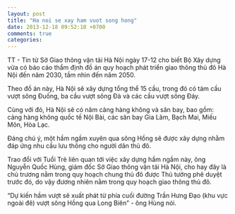 ```yaml
---
layout: post
title: "Ha noi se xay ham vuot song hong"
date: 2013-12-18 09:52:18 +0700
comments: true
categories: 
---
```

TT - Tin từ Sở Giao thông vận tải Hà Nội ngày 17-12 cho biết Bộ Xây dựng vừa có báo cáo thẩm định đồ án quy hoạch phát triển giao thông thủ đô Hà Nội đến năm 2030, tầm nhìn đến năm 2050. <!--more-->

Theo đồ án này, Hà Nội sẽ xây dựng tổng thể 15 cầu, trong đó có tám cầu vượt sông Đuống, ba cầu vượt sông Đà và các cầu vượt sông Đáy.

Cùng với đó, Hà Nội sẽ có năm cảng hàng không và sân bay, bao gồm: cảng hàng không quốc tế Nội Bài, các sân bay Gia Lâm, Bạch Mai, Miếu Môn, Hòa Lạc.

Đáng chú ý, một hầm ngầm xuyên qua sông Hồng sẽ được xây dựng nhằm đáp ứng nhu cầu lưu thông cho người dân thủ đô.

Trao đổi với Tuổi Trẻ liên quan tới việc xây dựng hầm ngầm này, ông Nguyễn Quốc Hùng, giám đốc Sở Giao thông vận tải Hà Nội, cho hay đây là chủ trương nằm trong quy hoạch chung thủ đô được Thủ tướng phê duyệt trước đó, do vậy đương nhiên nằm trong quy hoạch giao thông thủ đô.

“Dự kiến hầm vượt sẽ xuất phát từ phía cuối đường Trần Hưng Đạo (khu vực ngoài đê) vượt sông Hồng qua Long Biên” - ông Hùng nói.
